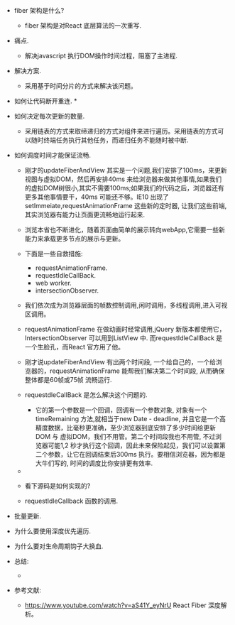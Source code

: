* fiber 架构是什么?
    *  fiber 架构是对React 底层算法的一次重写.

* 痛点.
    *  解决javascript 执行DOM操作时间过程，阻塞了主进程.

* 解决方案.
    * 采用基于时间分片的方式来解决该问题。


* 如何让代码断开重连.
    * 


* 如何决定每次更新的数量.

    * 采用链表的方式来取缔递归的方式对组件来进行遍历。采用链表的方式可以随时终端任务执行其他任务，而递归任务不能随时被中断.

* 如何调度时间才能保证流畅.
    * 刚才的updateFiberAndView 其实是一个问题,我们安排了100ms，来更新视图与虚拟DOM，然后再安排40ms 来给浏览器来做其他事情,如果我们的虚拟DOM树很小,其实不需要100ms;如果我们的代码之后，浏览器还有更多其他事情要干，40ms 可能还不够。IE10 出现了setImmeiate,requestAnimationFrame 这些新的定时器, 让我们这些前端, 其实浏览器有能力让页面更流畅地运行起来.

    * 浏览本省也不断进化，随着页面由简单的展示转向webApp,它需要一些新能力来承载更多节点的展示与更新。

    * 下面是一些自救措施:
        * requestAnimationFrame.
        * requestIdleCallBack.
        * web worker.
        * intersectionObserver.

    * 我们依次成为浏览器层面的帧数控制调用,闲时调用，多线程调用,进入可视区调用。

    * requestAnimationFrame 在做动画时经常调用,jQuery 新版本都使用它，IntersectionObserver 可以用到ListView 中. 而requestIdleCallBack 是一个生脸孔，而React 官方用了他。

    * 刚才说updateFiberAndView 有出两个时间段, 一个给自己的，一个给浏览器的，requestAnimationFrame 能帮我们解决第二个时间段, 从而确保整体都是60帧或75帧 流畅运行.

    * requestdleCallBack 是怎么解决这个问题的.
        * 它的第一个参数是一个回调，回调有一个参数对象, 对象有一个timeRemaining 方法,就相当于new Date - deadline, 并且它是一个高精度数据，比毫秒更准确，至少浏览器到底安排了多少时间给更新DOM 与 虚拟DOM，我们不用管。第二个时间段我也不用管, 不过浏览器可能1,2 秒才执行这个回调，因此未来保险起见，我们可以设置第二个参数，让它在回调结束后300ms 执行。要相信浏览器，因为都是大牛们写的, 时间的调度比你安排更有效率.

    * 

    * 看下源码是如何实现的?


    * requestIdleCallback 函数的调用.

* 批量更新.

* 为什么要使用深度优先遍历.

* 为什么要对生命周期钩子大换血.

* 总结:

    *  

*  参考文献:
    * https://www.youtube.com/watch?v=aS41Y_eyNrU   React Fiber 深度解析。